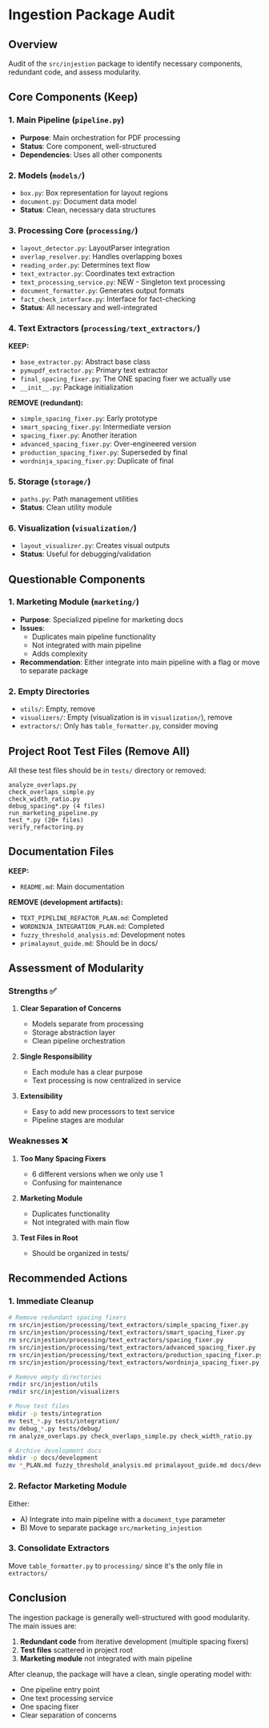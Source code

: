 # Ingestion Package Audit

## Overview
Audit of the `src/injestion` package to identify necessary components, redundant code, and assess modularity.

## Core Components (Keep)

### 1. Main Pipeline (`pipeline.py`)
- **Purpose**: Main orchestration for PDF processing
- **Status**: Core component, well-structured
- **Dependencies**: Uses all other components

### 2. Models (`models/`)
- `box.py`: Box representation for layout regions
- `document.py`: Document data model
- **Status**: Clean, necessary data structures

### 3. Processing Core (`processing/`)
- `layout_detector.py`: LayoutParser integration
- `overlap_resolver.py`: Handles overlapping boxes
- `reading_order.py`: Determines text flow
- `text_extractor.py`: Coordinates text extraction
- `text_processing_service.py`: NEW - Singleton text processing
- `document_formatter.py`: Generates output formats
- `fact_check_interface.py`: Interface for fact-checking
- **Status**: All necessary and well-integrated

### 4. Text Extractors (`processing/text_extractors/`)
**KEEP:**
- `base_extractor.py`: Abstract base class
- `pymupdf_extractor.py`: Primary text extractor
- `final_spacing_fixer.py`: The ONE spacing fixer we actually use
- `__init__.py`: Package initialization

**REMOVE (redundant):**
- `simple_spacing_fixer.py`: Early prototype
- `smart_spacing_fixer.py`: Intermediate version
- `spacing_fixer.py`: Another iteration
- `advanced_spacing_fixer.py`: Over-engineered version
- `production_spacing_fixer.py`: Superseded by final
- `wordninja_spacing_fixer.py`: Duplicate of final

### 5. Storage (`storage/`)
- `paths.py`: Path management utilities
- **Status**: Clean utility module

### 6. Visualization (`visualization/`)
- `layout_visualizer.py`: Creates visual outputs
- **Status**: Useful for debugging/validation

## Questionable Components

### 1. Marketing Module (`marketing/`)
- **Purpose**: Specialized pipeline for marketing docs
- **Issues**: 
  - Duplicates main pipeline functionality
  - Not integrated with main pipeline
  - Adds complexity
- **Recommendation**: Either integrate into main pipeline with a flag or move to separate package

### 2. Empty Directories
- `utils/`: Empty, remove
- `visualizers/`: Empty (visualization is in `visualization/`), remove
- `extractors/`: Only has `table_formatter.py`, consider moving

## Project Root Test Files (Remove All)

All these test files should be in `tests/` directory or removed:
```
analyze_overlaps.py
check_overlaps_simple.py
check_width_ratio.py
debug_spacing*.py (4 files)
run_marketing_pipeline.py
test_*.py (20+ files)
verify_refactoring.py
```

## Documentation Files

**KEEP:**
- `README.md`: Main documentation

**REMOVE (development artifacts):**
- `TEXT_PIPELINE_REFACTOR_PLAN.md`: Completed
- `WORDNINJA_INTEGRATION_PLAN.md`: Completed
- `fuzzy_threshold_analysis.md`: Development notes
- `primalayout_guide.md`: Should be in docs/

## Assessment of Modularity

### Strengths ✅
1. **Clear Separation of Concerns**
   - Models separate from processing
   - Storage abstraction layer
   - Clean pipeline orchestration

2. **Single Responsibility**
   - Each module has a clear purpose
   - Text processing is now centralized in service

3. **Extensibility**
   - Easy to add new processors to text service
   - Pipeline stages are modular

### Weaknesses ❌
1. **Too Many Spacing Fixers**
   - 6 different versions when we only use 1
   - Confusing for maintenance

2. **Marketing Module**
   - Duplicates functionality
   - Not integrated with main flow

3. **Test Files in Root**
   - Should be organized in tests/

## Recommended Actions

### 1. Immediate Cleanup
```bash
# Remove redundant spacing fixers
rm src/injestion/processing/text_extractors/simple_spacing_fixer.py
rm src/injestion/processing/text_extractors/smart_spacing_fixer.py
rm src/injestion/processing/text_extractors/spacing_fixer.py
rm src/injestion/processing/text_extractors/advanced_spacing_fixer.py
rm src/injestion/processing/text_extractors/production_spacing_fixer.py
rm src/injestion/processing/text_extractors/wordninja_spacing_fixer.py

# Remove empty directories
rmdir src/injestion/utils
rmdir src/injestion/visualizers

# Move test files
mkdir -p tests/integration
mv test_*.py tests/integration/
mv debug_*.py tests/debug/
rm analyze_overlaps.py check_overlaps_simple.py check_width_ratio.py

# Archive development docs
mkdir -p docs/development
mv *_PLAN.md fuzzy_threshold_analysis.md primalayout_guide.md docs/development/
```

### 2. Refactor Marketing Module
Either:
- A) Integrate into main pipeline with a `document_type` parameter
- B) Move to separate package `src/marketing_injestion`

### 3. Consolidate Extractors
Move `table_formatter.py` to `processing/` since it's the only file in `extractors/`

## Conclusion

The ingestion package is generally well-structured with good modularity. The main issues are:
1. **Redundant code** from iterative development (multiple spacing fixers)
2. **Test files** scattered in project root
3. **Marketing module** not integrated with main pipeline

After cleanup, the package will have a clean, single operating model with:
- One pipeline entry point
- One text processing service
- One spacing fixer
- Clear separation of concerns